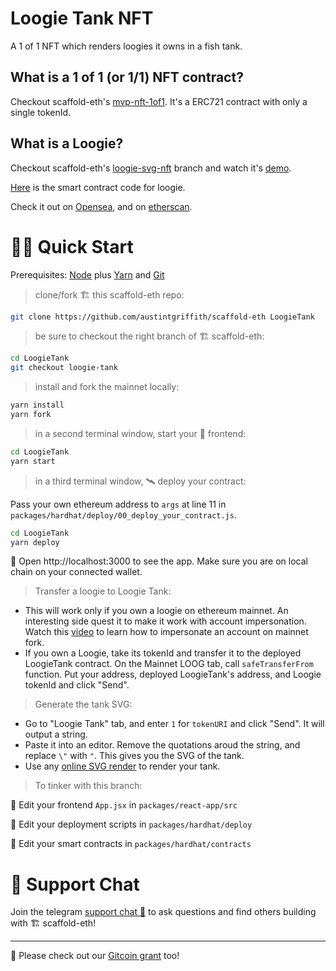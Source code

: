 # Loogie Tank NFT
A 1 of 1 NFT which renders loogies it owns in a fish tank.

## What is a 1 of 1 (or 1/1) NFT contract?
Checkout scaffold-eth's [mvp-nft-1of1](https://github.com/scaffold-eth/scaffold-eth/tree/mvp-nft-1of1). It's a ERC721 contract with only a single tokenId.

## What is a Loogie?
Checkout scaffold-eth's [loogie-svg-nft](https://github.com/scaffold-eth/scaffold-eth/tree/loogies-svg-nft) branch and watch it's [demo](https://www.youtube.com/watch?v=m0bwE5UelEo).

[Here](https://github.com/scaffold-eth/scaffold-eth/tree/loogies-svg-nft/packages/hardhat/contracts) is the smart contract code for loogie.

Check it out on [Opensea](https://opensea.io/collection/loogies-v2), and on [etherscan](https://etherscan.io/token/0xe203cdc6011879cde80c6a1dcf322489e4786eb3).

# 🏄‍♂️ Quick Start

Prerequisites: [Node](https://nodejs.org/dist/latest-v12.x/) plus [Yarn](https://classic.yarnpkg.com/en/docs/install/) and [Git](https://git-scm.com/downloads)

> clone/fork 🏗 this scaffold-eth repo:

```bash
git clone https://github.com/austintgriffith/scaffold-eth LoogieTank
```

> be sure to checkout the right branch of 🏗 scaffold-eth:

```bash
cd LoogieTank 
git checkout loogie-tank
```

> install and fork the mainnet locally:

```bash
yarn install
yarn fork
```

> in a second terminal window, start your 📱 frontend:

```bash
cd LoogieTank
yarn start
```

> in a third terminal window, 🛰 deploy your contract:

Pass your own ethereum address to `args` at line 11 in `packages/hardhat/deploy/00_deploy_your_contract.js`.
```bash
cd LoogieTank
yarn deploy
```

📱 Open http://localhost:3000 to see the app. Make sure you are on local chain on your connected wallet.

> Transfer a loogie to Loogie Tank:

- This will work only if you own a loogie on ethereum mainnet. An interesting side quest it to make it work with account impersonation. Watch this [video](https://www.youtube.com/watch?v=xcBT4Jmi5TM) to learn how to impersonate an account on mainnet fork.
- If you own a Loogie, take its tokenId and transfer it to the deployed LoogieTank contract. On the Mainnet LOOG tab, call `safeTransferFrom` function. Put your address, deployed LoogieTank's address, and Loogie tokenId and click "Send".

> Generate the tank SVG:

- Go to "Loogie Tank" tab, and enter `1` for `tokenURI` and click "Send". It will output a string.
- Paste it into an editor. Remove the quotations aroud the string, and replace `\"` with `"`. This gives you the SVG of the tank.
- Use any [online SVG render](https://www.freecodeformat.com/svg-editor.php) to render your tank.


> To tinker with this branch:

📝 Edit your frontend `App.jsx` in `packages/react-app/src`

💼 Edit your deployment scripts in `packages/hardhat/deploy`

📜 Edit your smart contracts in `packages/hardhat/contracts`





# 💬 Support Chat

Join the telegram [support chat 💬](https://t.me/joinchat/KByvmRe5wkR-8F_zz6AjpA) to ask questions and find others building with 🏗 scaffold-eth!

---

🙏 Please check out our [Gitcoin grant](https://gitcoin.co/grants/2851/scaffold-eth) too!
